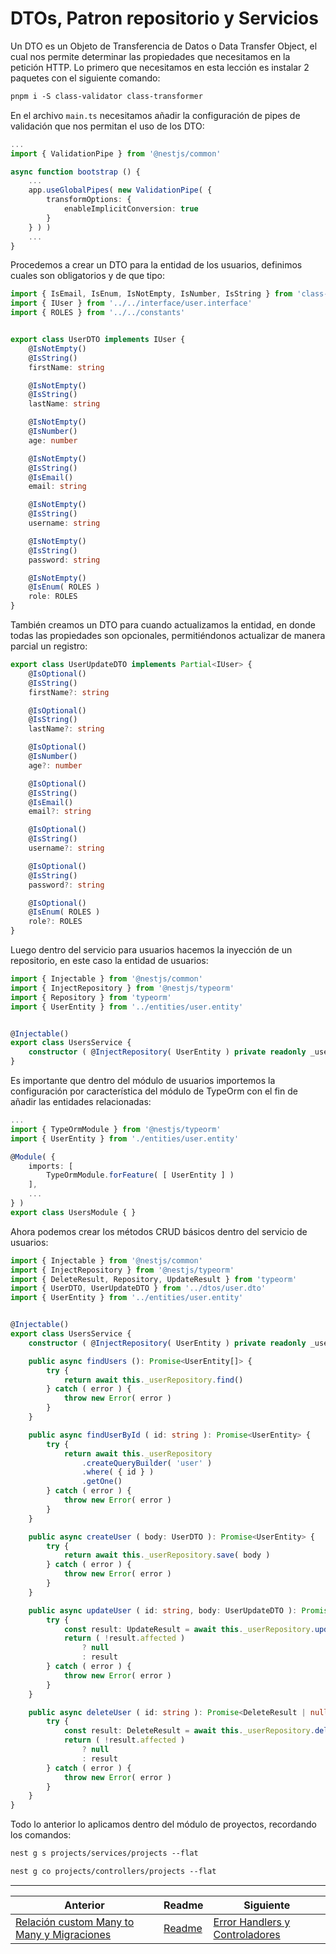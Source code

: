 # DTOs, Patron repositorio y Servicios

Un DTO es un Objeto de Transferencia de Datos o Data Transfer Object, el cual nos permite determinar las propiedades que necesitamos en la petición HTTP. Lo primero que necesitamos en esta lección es instalar 2 paquetes con el siguiente comando:

```txt
pnpm i -S class-validator class-transformer
```

En el archivo `main.ts` necesitamos añadir la configuración de pipes de validación que nos permitan el uso de los DTO:

```ts
...
import { ValidationPipe } from '@nestjs/common'

async function bootstrap () {
    ...
    app.useGlobalPipes( new ValidationPipe( {
        transformOptions: {
            enableImplicitConversion: true
        }
    } ) )
    ...
}
```

Procedemos a crear un DTO para la entidad de los usuarios, definimos cuales son obligatorios y de que tipo:

```ts
import { IsEmail, IsEnum, IsNotEmpty, IsNumber, IsString } from 'class-validator'
import { IUser } from '../../interface/user.interface'
import { ROLES } from '../../constants'


export class UserDTO implements IUser {
    @IsNotEmpty()
    @IsString()
    firstName: string

    @IsNotEmpty()
    @IsString()
    lastName: string

    @IsNotEmpty()
    @IsNumber()
    age: number

    @IsNotEmpty()
    @IsString()
    @IsEmail()
    email: string

    @IsNotEmpty()
    @IsString()
    username: string

    @IsNotEmpty()
    @IsString()
    password: string

    @IsNotEmpty()
    @IsEnum( ROLES )
    role: ROLES
}
```

También creamos un DTO para cuando actualizamos la entidad, en donde todas las propiedades son opcionales, permitiéndonos actualizar de manera parcial un registro:

```ts
export class UserUpdateDTO implements Partial<IUser> {
    @IsOptional()
    @IsString()
    firstName?: string

    @IsOptional()
    @IsString()
    lastName?: string

    @IsOptional()
    @IsNumber()
    age?: number

    @IsOptional()
    @IsString()
    @IsEmail()
    email?: string

    @IsOptional()
    @IsString()
    username?: string

    @IsOptional()
    @IsString()
    password?: string

    @IsOptional()
    @IsEnum( ROLES )
    role?: ROLES
}
```

Luego dentro del servicio para usuarios hacemos la inyección de un repositorio, en este caso la entidad de usuarios:

```ts
import { Injectable } from '@nestjs/common'
import { InjectRepository } from '@nestjs/typeorm'
import { Repository } from 'typeorm'
import { UserEntity } from '../entities/user.entity'


@Injectable()
export class UsersService {
    constructor ( @InjectRepository( UserEntity ) private readonly _userRepository: Repository<UserEntity> ) { }
}
```

Es importante que dentro del módulo de usuarios importemos la configuración por característica del módulo de TypeOrm con el fin de añadir las entidades relacionadas:

```ts
...
import { TypeOrmModule } from '@nestjs/typeorm'
import { UserEntity } from './entities/user.entity'

@Module( {
    imports: [
        TypeOrmModule.forFeature( [ UserEntity ] )
    ],
    ...
} )
export class UsersModule { }
```

Ahora podemos crear los métodos CRUD básicos dentro del servicio de usuarios:

```ts
import { Injectable } from '@nestjs/common'
import { InjectRepository } from '@nestjs/typeorm'
import { DeleteResult, Repository, UpdateResult } from 'typeorm'
import { UserDTO, UserUpdateDTO } from '../dtos/user.dto'
import { UserEntity } from '../entities/user.entity'


@Injectable()
export class UsersService {
    constructor ( @InjectRepository( UserEntity ) private readonly _userRepository: Repository<UserEntity> ) { }

    public async findUsers (): Promise<UserEntity[]> {
        try {
            return await this._userRepository.find()
        } catch ( error ) {
            throw new Error( error )
        }
    }

    public async findUserById ( id: string ): Promise<UserEntity> {
        try {
            return await this._userRepository
                .createQueryBuilder( 'user' )
                .where( { id } )
                .getOne()
        } catch ( error ) {
            throw new Error( error )
        }
    }

    public async createUser ( body: UserDTO ): Promise<UserEntity> {
        try {
            return await this._userRepository.save( body )
        } catch ( error ) {
            throw new Error( error )
        }
    }

    public async updateUser ( id: string, body: UserUpdateDTO ): Promise<UpdateResult | null> {
        try {
            const result: UpdateResult = await this._userRepository.update( id, body )
            return ( !result.affected )
                ? null
                : result
        } catch ( error ) {
            throw new Error( error )
        }
    }

    public async deleteUser ( id: string ): Promise<DeleteResult | null> {
        try {
            const result: DeleteResult = await this._userRepository.delete( id )
            return ( !result.affected )
                ? null
                : result
        } catch ( error ) {
            throw new Error( error )
        }
    }
}
```

Todo lo anterior lo aplicamos dentro del módulo de proyectos, recordando los comandos:

```txt
nest g s projects/services/projects --flat
```

```txt
nest g co projects/controllers/projects --flat
```

___

| Anterior                                                                                         | Readme                 | Siguiente |
| ------------------------------------------------------------------------------------------------ | ---------------------- | --------- |
| [Relación custom Many to Many y Migraciones](./P5T1_Relacion_Custom_Many_to_Many_Migraciones.md) | [Readme](../README.md) | [Error Handlers y Controladores](./P7T1_Error_Handlers_Controladores.md) |
